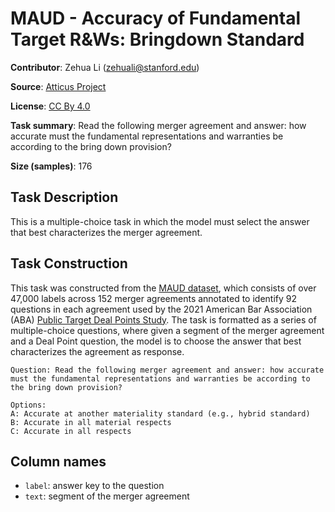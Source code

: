 # MAUD - Accuracy of Fundamental Target R&Ws: Bringdown Standard

**Contributor**: Zehua Li (zehuali@stanford.edu)

**Source**: [Atticus Project](https://www.atticusprojectai.org/maud)

**License**: [CC By 4.0](https://creativecommons.org/licenses/by/4.0/)

**Task summary**: Read the following merger agreement and answer: how accurate must the fundamental representations and warranties be according to the bring down provision?

**Size (samples)**: 176

## Task Description

This is a multiple-choice task in which the model must select the answer that best characterizes the merger agreement.

## Task Construction

This task was constructed from the [MAUD dataset](https://www.atticusprojectai.org/maud), which consists of over 47,000 labels across 152 merger agreements annotated to identify 92 questions in each agreement used by the 2021 American Bar Association (ABA) [Public Target Deal Points Study](https://www.americanbar.org/groups/business_law/committees/ma/deal_points/). The task is formatted as a series of multiple-choice questions, where given a segment of the merger agreement and a Deal Point question, the model is to choose the answer that best characterizes the agreement as response.

```text
Question: Read the following merger agreement and answer: how accurate must the fundamental representations and warranties be according to the bring down provision?
```

```text
Options:
A: Accurate at another materiality standard (e.g., hybrid standard)
B: Accurate in all material respects
C: Accurate in all respects
```

## Column names

- `label`: answer key to the question
- `text`: segment of the merger agreement
